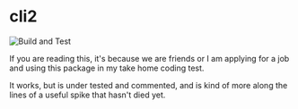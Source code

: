 # cli2
![Build and Test](https://github.com/ryan-ray/cli2/workflows/Build%20and%20Test/badge.svg)


If you are reading this, it's because we are friends or I am applying for a job and using
this package in my take home coding test.

It works, but is under tested and commented, and is kind of more along the lines of a useful
spike that hasn't died yet.
